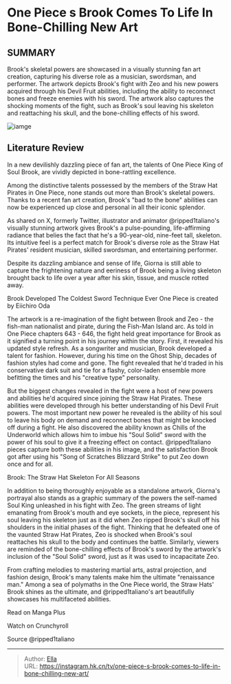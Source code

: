 # One Piece s Brook Comes To Life In Bone-Chilling New Art


## SUMMARY 



  Brook&#39;s skeletal powers are showcased in a visually stunning fan art creation, capturing his diverse role as a musician, swordsman, and performer.   The artwork depicts Brook&#39;s fight with Zeo and his new powers acquired through his Devil Fruit abilities, including the ability to reconnect bones and freeze enemies with his sword.   The artwork also captures the shocking moments of the fight, such as Brook&#39;s soul leaving his skeleton and reattaching his skull, and the bone-chilling effects of his sword.  

![iamge](https://static1.srcdn.com/wordpress/wp-content/uploads/2024/01/one-piece_groovy-brooks.jpg)

## Literature Review
In a new devilishly dazzling piece of fan art, the talents of One Piece King of Soul Brook, are vividly depicted in bone-rattling excellence.




Among the distinctive talents possessed by the members of the Straw Hat Pirates in One Piece, none stands out more than Brook&#39;s skeletal powers. Thanks to a recent fan art creation, Brook&#39;s &#34;bad to the bone&#34; abilities can now be experienced up close and personal in all their iconic splendor.




As shared on X, formerly Twitter, illustrator and animator @ripped1taliano&#39;s visually stunning artwork gives Brook&#39;s a pulse-pounding, life-affirming radiance that belies the fact that he&#39;s a 90-year-old, nine-feet tall, skeleton. Its intuitive feel is a perfect match for Brook&#39;s diverse role as the Straw Hat Pirates&#39; resident musician, skilled swordsman, and entertaining performer.


 

Despite its dazzling ambiance and sense of life, Giorna is still able to capture the frightening nature and eeriness of Brook being a living skeleton brought back to life over a year after his skin, tissue, and muscle rotted away.


 Brook Developed The Coldest Sword Technique Ever 
One Piece is created by Eiichiro Oda
          




The artwork is a re-imagination of the fight between Brook and Zeo - the fish-man nationalist and pirate, during the Fish-Man Island arc. As told in One Piece chapters 643 - 646, the fight held great importance for Brook as it signified a turning point in his journey within the story. First, it revealed his updated style refresh. As a songwriter and musician, Brook developed a talent for fashion. However, during his time on the Ghost Ship, decades of fashion styles had come and gone. The fight revealed that he&#39;d traded in his conservative dark suit and tie for a flashy, color-laden ensemble more befitting the times and his &#34;creative type&#34; personality.

But the biggest changes revealed in the fight were a host of new powers and abilities he&#39;d acquired since joining the Straw Hat Pirates. These abilities were developed through his better understanding of his Devil Fruit powers. The most important new power he revealed is the ability of his soul to leave his body on demand and reconnect bones that might be knocked off during a fight. He also discovered the ability known as Chills of the Underworld which allows him to imbue his &#34;Soul Solid&#34; sword with the power of his soul to give it a freezing effect on contact. @ripped1taliano pieces capture both these abilities in his image, and the satisfaction Brook got after using his &#34;Song of Scratches Blizzard Strike&#34; to put Zeo down once and for all.






 Brook: The Straw Hat Skeleton For All Seasons 

 

In addition to being thoroughly enjoyable as a standalone artwork, Giorna&#39;s portrayal also stands as a graphic summary of the powers the self-named Soul King unleashed in his fight with Zeo. The green streams of light emanating from Brook&#39;s mouth and eye sockets, in the piece, represent his soul leaving his skeleton just as it did when Zeo ripped Brook&#39;s skull off his shoulders in the initial phases of the fight. Thinking that he defeated one of the vaunted Straw Hat Pirates, Zeo is shocked when Brook&#39;s soul reattaches his skull to the body and continues the battle. Similarly, viewers are reminded of the bone-chilling effects of Brook&#39;s sword by the artwork&#39;s inclusion of the &#34;Soul Solid&#34; sword, just as it was used to incapacitate Zeo.




From crafting melodies to mastering martial arts, astral projection, and fashion design, Brook&#39;s many talents make him the ultimate &#34;renaissance man.&#34; Among a sea of polymaths in the One Piece world, the Straw Hats&#39; Brook shines as the ultimate, and @ripped1taliano&#39;s art beautifully showcases his multifaceted abilities.

Read on Manga Plus

Watch on Crunchyroll

Source @ripped1taliano



---

> Author: [Ella](https://instagram.hk.cn/)  
> URL: https://instagram.hk.cn/tv/one-piece-s-brook-comes-to-life-in-bone-chilling-new-art/  

